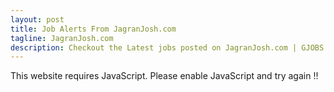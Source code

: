 ```yaml
---
layout: post
title: Job Alerts From JagranJosh.com
tagline: JagranJosh.com
description: Checkout the Latest jobs posted on JagranJosh.com | GJOBS.IN | Updates from all your favorite job portals at a single place
---
```

<script>document.write(x1.concat(s1)+jagran-josh+s2.concat(x2));</script><noscript>This website requires JavaScript. Please enable JavaScript and try again !!</noscript>
